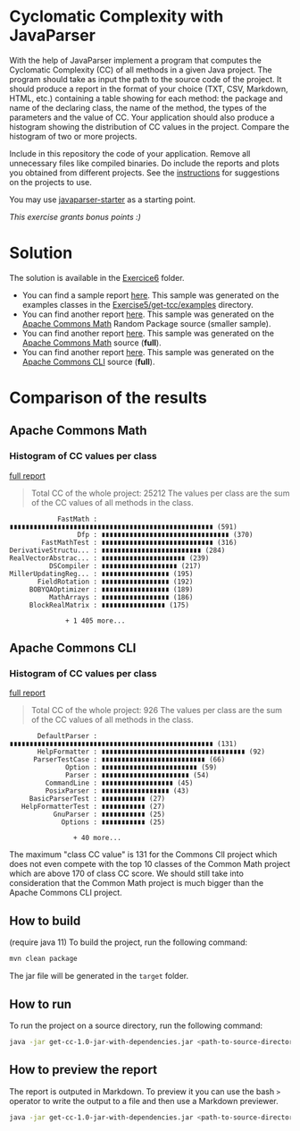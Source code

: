 # Cyclomatic Complexity with JavaParser

With the help of JavaParser implement a program that computes the Cyclomatic Complexity (CC) of all methods in a given Java project. The program should take as input the path to the source code of the project. It should produce a report in the format of your choice (TXT, CSV, Markdown, HTML, etc.) containing a table showing for each method: the package and name of the declaring class, the name of the method, the types of the parameters and the value of CC.
Your application should also produce a histogram showing the distribution of CC values in the project. Compare the histogram of two or more projects.


Include in this repository the code of your application. Remove all unnecessary files like compiled binaries. Do include the reports and plots you obtained from different projects. See the [instructions](../sujet.md) for suggestions on the projects to use.

You may use [javaparser-starter](../code/javaparser-starter) as a starting point.

*This exercise grants bonus points :)*


# Solution



The solution is available in the [Exercice6](/code/Exercise6/) folder.

- You can find a sample report [here](/code/Exercise6/report.md). This sample was generated on the examples classes in the [Exercise5/get-tcc/examples](/code/Exercise5/get-tcc/examples/) directory.
- You can find another report [here](/code/Exercise6/common-math-random-report.md). This sample was generated on the [Apache Commons Math](https://github.com/apache/commons-math) Random Package source (smaller sample).
- You can find another report [here](/code/Exercise6/common-math-report.md). This sample was generated on the [Apache Commons Math](https://github.com/apache/commons-math) source (**full**).
- You can find another report [here](/code/Exercise6/commons-cli-master-report.md). This sample was generated on the [Apache Commons CLI](https://github.com/apache/commons-cli) source (**full**).

# Comparison of the results

## Apache Commons Math

### Histogram of CC values per class

[full report](/code/Exercise6/common-math-report.md)

> Total CC of the whole project: 25212
The values per class are the sum of the CC values of all methods in the class.
```
            FastMath : ∎∎∎∎∎∎∎∎∎∎∎∎∎∎∎∎∎∎∎∎∎∎∎∎∎∎∎∎∎∎∎∎∎∎∎∎∎∎∎∎∎∎∎∎∎∎∎∎∎∎∎ (591)
                 Dfp : ∎∎∎∎∎∎∎∎∎∎∎∎∎∎∎∎∎∎∎∎∎∎∎∎∎∎∎∎∎∎∎∎ (370)
        FastMathTest : ∎∎∎∎∎∎∎∎∎∎∎∎∎∎∎∎∎∎∎∎∎∎∎∎∎∎∎∎ (316)
DerivativeStructu... : ∎∎∎∎∎∎∎∎∎∎∎∎∎∎∎∎∎∎∎∎∎∎∎∎∎ (284)
RealVectorAbstrac... : ∎∎∎∎∎∎∎∎∎∎∎∎∎∎∎∎∎∎∎∎∎ (239)
          DSCompiler : ∎∎∎∎∎∎∎∎∎∎∎∎∎∎∎∎∎∎∎ (217)
MillerUpdatingReg... : ∎∎∎∎∎∎∎∎∎∎∎∎∎∎∎∎∎ (195)
       FieldRotation : ∎∎∎∎∎∎∎∎∎∎∎∎∎∎∎∎∎ (192)
     BOBYQAOptimizer : ∎∎∎∎∎∎∎∎∎∎∎∎∎∎∎∎∎ (189)
          MathArrays : ∎∎∎∎∎∎∎∎∎∎∎∎∎∎∎∎∎ (186)
     BlockRealMatrix : ∎∎∎∎∎∎∎∎∎∎∎∎∎∎∎∎ (175)

              + 1 405 more...
```

## Apache Commons CLI

### Histogram of CC values per class

[full report](/code/Exercise6/commons-cli-master-report.md)
> Total CC of the whole project: 926
The values per class are the sum of the CC values of all methods in the class.
```
       DefaultParser : ∎∎∎∎∎∎∎∎∎∎∎∎∎∎∎∎∎∎∎∎∎∎∎∎∎∎∎∎∎∎∎∎∎∎∎∎∎∎∎∎∎∎∎∎∎∎∎∎∎∎∎ (131)
       HelpFormatter : ∎∎∎∎∎∎∎∎∎∎∎∎∎∎∎∎∎∎∎∎∎∎∎∎∎∎∎∎∎∎∎∎∎∎∎∎ (92)
      ParserTestCase : ∎∎∎∎∎∎∎∎∎∎∎∎∎∎∎∎∎∎∎∎∎∎∎∎∎∎ (66)
              Option : ∎∎∎∎∎∎∎∎∎∎∎∎∎∎∎∎∎∎∎∎∎∎∎∎ (59)
              Parser : ∎∎∎∎∎∎∎∎∎∎∎∎∎∎∎∎∎∎∎∎∎∎ (54)
         CommandLine : ∎∎∎∎∎∎∎∎∎∎∎∎∎∎∎∎∎∎ (45)
         PosixParser : ∎∎∎∎∎∎∎∎∎∎∎∎∎∎∎∎∎ (43)
     BasicParserTest : ∎∎∎∎∎∎∎∎∎∎∎ (27)
   HelpFormatterTest : ∎∎∎∎∎∎∎∎∎∎∎ (27)
           GnuParser : ∎∎∎∎∎∎∎∎∎∎∎ (25)
             Options : ∎∎∎∎∎∎∎∎∎∎∎ (25)

                + 40 more...
```

The maximum "class CC value" is 131 for the Commons ClI project which does not even compete with the top 10 classes of the Common Math project which are above 170 of class CC score. We should still take into consideration that the Common Math project is much bigger than the Apache Commons CLI project.

## How to build 

(require java 11)
To build the project, run the following command:

```bash
mvn clean package
```

The jar file will be generated in the `target` folder.

## How to run

To run the project on a source directory, run the following command:

```bash
java -jar get-cc-1.0-jar-with-dependencies.jar <path-to-source-directory>
```

## How to preview the report

The report is outputed in Markdown. To preview it you can use the bash `>` operator to write the output to a file and then use a Markdown previewer.

```bash
java -jar get-cc-1.0-jar-with-dependencies.jar <path-to-source-directory> > report.md
```